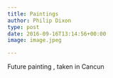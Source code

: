```yaml
---
title: Paintings
author: Philip Dixon
type: post
date: 2016-09-16T13:14:56+00:00
image: image.jpeg

---
```


Future painting , taken in Cancun
